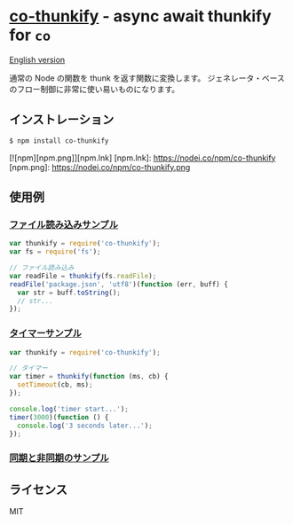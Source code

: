 [co-thunkify](https://www.npmjs.org/package/co-thunkify) - async await thunkify for `co`
==================================

  [English version](README.md#readme)

  通常の Node の関数を thunk を返す関数に変換します。
  ジェネレータ・ベースのフロー制御に非常に使い易いものになります。

インストレーション
------------------

```sh
$ npm install co-thunkify
```

[![npm][npm.png]][npm.lnk]
[npm.lnk]: https://nodei.co/npm/co-thunkify
[npm.png]: https://nodei.co/npm/co-thunkify.png

使用例
------

### [ファイル読み込みサンプル](examples/read-file-ex.js)

```js
var thunkify = require('co-thunkify');
var fs = require('fs');

// ファイル読み込み
var readFile = thunkify(fs.readFile);
readFile('package.json', 'utf8')(function (err, buff) {
  var str = buff.toString();
  // str...
});
```

### [タイマーサンプル](examples/timer-ex.js)

```js
var thunkify = require('co-thunkify');

// タイマー
var timer = thunkify(function (ms, cb) {
  setTimeout(cb, ms);
});

console.log('timer start...');
timer(3000)(function () {
  console.log('3 seconds later...');
});
```

### [同期と非同期のサンプル](examples/sync-async-ex.js)

ライセンス
----------

  MIT
